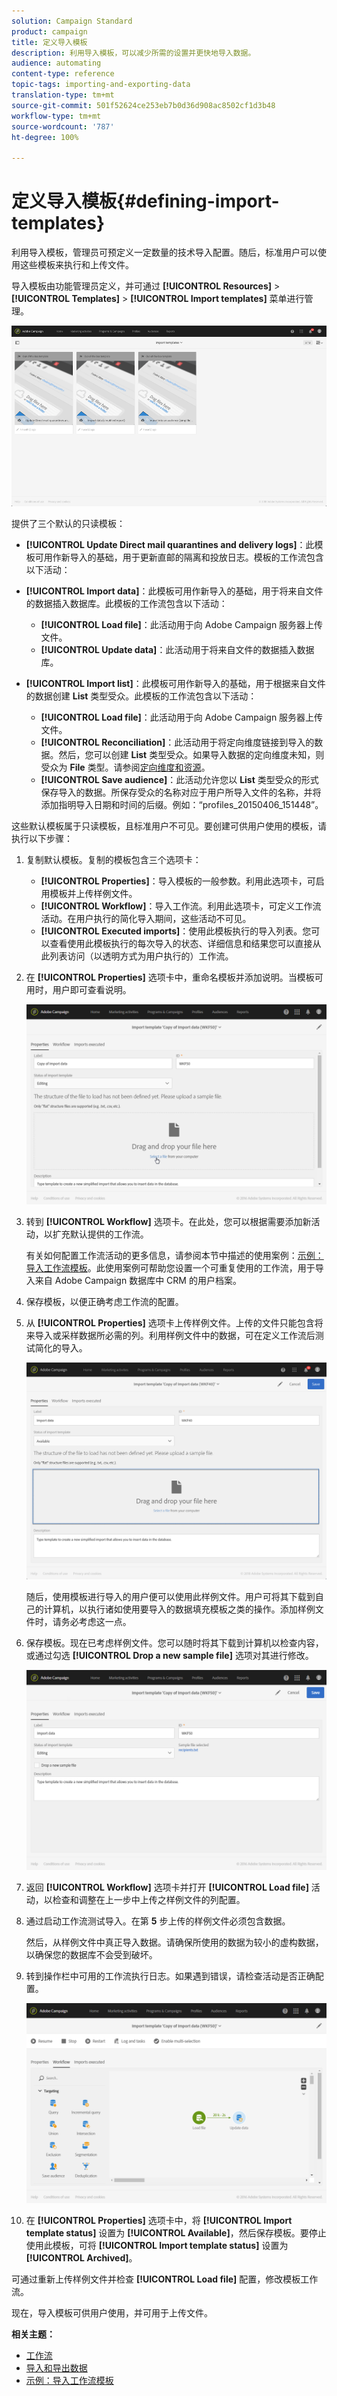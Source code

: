 ```yaml
---
solution: Campaign Standard
product: campaign
title: 定义导入模板
description: 利用导入模板，可以减少所需的设置并更快地导入数据。
audience: automating
content-type: reference
topic-tags: importing-and-exporting-data
translation-type: tm+mt
source-git-commit: 501f52624ce253eb7b0d36d908ac8502cf1d3b48
workflow-type: tm+mt
source-wordcount: '787'
ht-degree: 100%

---
```



# 定义导入模板{#defining-import-templates}

利用导入模板，管理员可预定义一定数量的技术导入配置。随后，标准用户可以使用这些模板来执行和上传文件。

导入模板由功能管理员定义，并可通过 **[!UICONTROL Resources]** > **[!UICONTROL Templates]** > **[!UICONTROL Import templates]** 菜单进行管理。

![](assets/import_template_list.png)

提供了三个默认的只读模板：

* **[!UICONTROL Update Direct mail quarantines and delivery logs]**：此模板可用作新导入的基础，用于更新直邮的隔离和投放日志。模板的工作流包含以下活动：
* **[!UICONTROL Import data]**：此模板可用作新导入的基础，用于将来自文件的数据插入数据库。此模板的工作流包含以下活动：

   * **[!UICONTROL Load file]**：此活动用于向 Adobe Campaign 服务器上传文件。
   * **[!UICONTROL Update data]**：此活动用于将来自文件的数据插入数据库。

* **[!UICONTROL Import list]**：此模板可用作新导入的基础，用于根据来自文件的数据创建 **List** 类型受众。此模板的工作流包含以下活动：

   * **[!UICONTROL Load file]**：此活动用于向 Adobe Campaign 服务器上传文件。
   * **[!UICONTROL Reconciliation]**：此活动用于将定向维度链接到导入的数据。然后，您可以创建 **List** 类型受众。如果导入数据的定向维度未知，则受众为 **File** 类型。请参阅[定向维度和资源](../../automating/using/query.md#targeting-dimensions-and-resources)。
   * **[!UICONTROL Save audience]**：此活动允许您以 **List** 类型受众的形式保存导入的数据。所保存受众的名称对应于用户所导入文件的名称，并将添加指明导入日期和时间的后缀。例如：“profiles_20150406_151448”。

这些默认模板属于只读模板，且标准用户不可见。要创建可供用户使用的模板，请执行以下步骤：

1. 复制默认模板。复制的模板包含三个选项卡：

   * **[!UICONTROL Properties]**：导入模板的一般参数。利用此选项卡，可启用模板并上传样例文件。
   * **[!UICONTROL Workflow]**：导入工作流。利用此选项卡，可定义工作流活动。在用户执行的简化导入期间，这些活动不可见。
   * **[!UICONTROL Executed imports]**：使用此模板执行的导入列表。您可以查看使用此模板执行的每次导入的状态、详细信息和结果您可以直接从此列表访问（以透明方式为用户执行的）工作流。

1. 在 **[!UICONTROL Properties]** 选项卡中，重命名模板并添加说明。当模板可用时，用户即可查看说明。

   ![](assets/simplified_import_model1.png)

1. 转到 **[!UICONTROL Workflow]** 选项卡。在此处，您可以根据需要添加新活动，以扩充默认提供的工作流。

   有关如何配置工作流活动的更多信息，请参阅本节中描述的使用案例：[示例：导入工作流模板](../../automating/using/creating-import-workflow-templates.md)。此使用案例可帮助您设置一个可重复使用的工作流，用于导入来自 Adobe Campaign 数据库中 CRM 的用户档案。

1. 保存模板，以便正确考虑工作流的配置。
1. 从 **[!UICONTROL Properties]** 选项卡上传样例文件。上传的文件只能包含将来导入或采样数据所必需的列。利用样例文件中的数据，可在定义工作流后测试简化的导入。

   ![](assets/import_template_sample.png)

   随后，使用模板进行导入的用户便可以使用此样例文件。用户可将其下载到自己的计算机，以执行诸如使用要导入的数据填充模板之类的操作。添加样例文件时，请务必考虑这一点。

1. 保存模板。现在已考虑样例文件。您可以随时将其下载到计算机以检查内容，或通过勾选 **[!UICONTROL Drop a new sample file]** 选项对其进行修改。

   ![](assets/simplified_import_model2.png)

1. 返回 **[!UICONTROL Workflow]** 选项卡并打开 **[!UICONTROL Load file]** 活动，以检查和调整在上一步中上传之样例文件的列配置。
1. 通过启动工作流测试导入。在第 **5** 步上传的样例文件必须包含数据。

   然后，从样例文件中真正导入数据。请确保所使用的数据为较小的虚构数据，以确保您的数据库不会受到破坏。

1. 转到操作栏中可用的工作流执行日志。如果遇到错误，请检查活动是否正确配置。

   ![](assets/simplified_import_model3.png)

1. 在 **[!UICONTROL Properties]** 选项卡中，将 **[!UICONTROL Import template status]** 设置为 **[!UICONTROL Available]**，然后保存模板。要停止使用此模板，可将 **[!UICONTROL Import template status]** 设置为 **[!UICONTROL Archived]**。

可通过重新上传样例文件并检查 **[!UICONTROL Load file]** 配置，修改模板工作流。

现在，导入模板可供用户使用，并可用于上传文件。

**相关主题：**

* [工作流](../../automating/using/get-started-workflows.md)
* [导入和导出数据](../../automating/using/about-data-import-and-export.md)
* [示例：导入工作流模板](../../automating/using/creating-import-workflow-templates.md)

